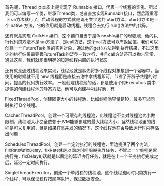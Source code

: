 首先呢，Thread 类本质上是实现了 Runnable 接口，代表一个线程的实例。所以我们可以编写一个类，继承Thread类，或者直接实现Runnable接口，然后再重写下run方法就行了。启动线程的方式就是调用类里边的 start方法。start()方法是一个 native 方法，它的作用就是启动线程，线程会去执行 run()方法中的代码。

还有就是实现 Callable 接口，这个接口相当于是Runnable接口的增强版，他的执行代码的方法不是run方法了，是call方法，这个call方法可以有返回值，我们可以创建一个 FutureTask 类的实例对象，通过他的get()方法得到执行结果，不过这里定的执行结果需要跟FutureTask的泛型一致才行，并且call方法还可以抛出异常，通过这些，我们就能很明确的知道线程内部的执行状态

还有就是通过线程池来实现，线程池就是事先将多个线程对象放到一个容器中，当使用的时候就不用 new 线程而是直接去池中拿线程即可，节省了开辟子线程的时间，提高的代码执行效率。 一般创建线程池的话，都是使用个的Executors 类中提供的创建线程池的静态方法。他可以创建4种线程池，有

FixedThreadPool，创建固定大小的线程池，比如线程池容量是10，最多可以同时执行10个线程。

CachedThreadPool，创建一个可缓存的线程池，此线程池不会对线程池大小做限制，线程池大小完全依赖于JVM能够创建的最大线程大小，当然线程池里的线程是可以复用的，但是如果在高并发的情况下，这个线程池在会导致运行时内存溢出问题

ScheduledThreadPool，创建一个定时执行的线程池，里边提供了两个方法，FixRate和fixDelay，fixRate就是以固定时间周期执行任务，不管上一个线程是否执行完，fixDelay的话就是以固定的延迟执行任务，就是在上一个任务执行完成之后，延迟一定时间执行。

SingleThreadExecutor，创建一个单线程的线程池，这个线程池同时只能执行一个线程，可以保证线程按顺序执行，保证数据安全。